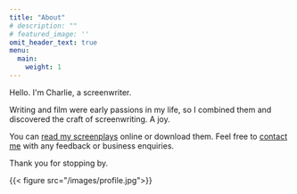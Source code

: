 ```yaml
---
title: "About"
# description: ""
# featured_image: ''
omit_header_text: true
menu:
  main:
    weight: 1
---
```


Hello. I'm Charlie, a screenwriter. 

Writing and film were early passions in my life, so I combined them and discovered the craft of screenwriting. A joy.

You can [read my screenplays](https://www.charliebury.com/screenplays/) online or download them. Feel free to [contact me](https://www.charliebury.com/contact) with any feedback or business enquiries.

Thank you for stopping by.

{{< figure src="/images/profile.jpg">}}
